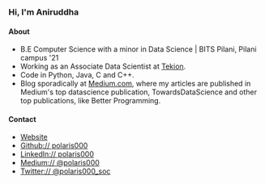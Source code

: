 ### Hi, I'm Aniruddha

#### About
- B.E Computer Science with a minor in Data Science | BITS Pilani, Pilani campus '21
- Working as an Associate Data Scientist at [Tekion](https://tekion.com/).
- Code in Python, Java, C and C++.
- Blog sporadically at [Medium.com](https://polaris000.medium.com/), where my articles are published in Medium's top datascience publication, TowardsDataScience and other top publications, like Better Programming.

#### Contact
- [Website](https://polaris000.github.io)  
- [Github:// polaris000](https://github.com/polaris000)  
- [LinkedIn:// polaris000](https://www.linkedin.com/in/polaris000)  
- [Medium:// @polaris000](https://polaris000.medium.com/)  
- [Twitter:// @polaris000\_soc](https://twitter.com/polaris000_soc)    
  
